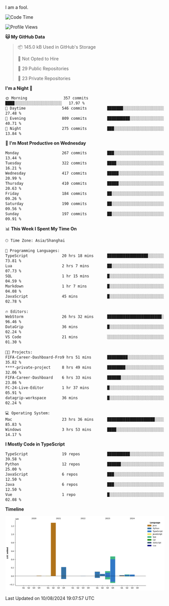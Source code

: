 I am a fool.

<!--START_SECTION:waka-->
![Code Time](http://img.shields.io/badge/Code%20Time-1%2C635%20hrs%2050%20mins-blue)

![Profile Views](http://img.shields.io/badge/Profile%20Views-5-blue)

**🐱 My GitHub Data** 

> 📦 145.0 kB Used in GitHub's Storage 
 > 
> 🚫 Not Opted to Hire
 > 
> 📜 29 Public Repositories 
 > 
> 🔑 23 Private Repositories 
 > 
**I'm a Night 🦉** 

```text
🌞 Morning                357 commits         ████░░░░░░░░░░░░░░░░░░░░░   17.97 % 
🌆 Daytime                546 commits         ███████░░░░░░░░░░░░░░░░░░   27.48 % 
🌃 Evening                809 commits         ██████████░░░░░░░░░░░░░░░   40.71 % 
🌙 Night                  275 commits         ███░░░░░░░░░░░░░░░░░░░░░░   13.84 % 
```
📅 **I'm Most Productive on Wednesday** 

```text
Monday                   267 commits         ███░░░░░░░░░░░░░░░░░░░░░░   13.44 % 
Tuesday                  322 commits         ████░░░░░░░░░░░░░░░░░░░░░   16.21 % 
Wednesday                417 commits         █████░░░░░░░░░░░░░░░░░░░░   20.99 % 
Thursday                 410 commits         █████░░░░░░░░░░░░░░░░░░░░   20.63 % 
Friday                   184 commits         ██░░░░░░░░░░░░░░░░░░░░░░░   09.26 % 
Saturday                 190 commits         ██░░░░░░░░░░░░░░░░░░░░░░░   09.56 % 
Sunday                   197 commits         ██░░░░░░░░░░░░░░░░░░░░░░░   09.91 % 
```


📊 **This Week I Spent My Time On** 

```text
🕑︎ Time Zone: Asia/Shanghai

💬 Programming Languages: 
TypeScript               20 hrs 18 mins      ██████████████████░░░░░░░   73.81 % 
Lua                      2 hrs 7 mins        ██░░░░░░░░░░░░░░░░░░░░░░░   07.73 % 
SQL                      1 hr 15 mins        █░░░░░░░░░░░░░░░░░░░░░░░░   04.59 % 
Markdown                 1 hr 7 mins         █░░░░░░░░░░░░░░░░░░░░░░░░   04.08 % 
JavaScript               45 mins             █░░░░░░░░░░░░░░░░░░░░░░░░   02.78 % 

🔥 Editors: 
WebStorm                 26 hrs 32 mins      ████████████████████████░   96.46 % 
DataGrip                 36 mins             █░░░░░░░░░░░░░░░░░░░░░░░░   02.24 % 
VS Code                  21 mins             ░░░░░░░░░░░░░░░░░░░░░░░░░   01.30 % 

🐱‍💻 Projects: 
FIFA-Career-Dashboard-Fro9 hrs 51 mins       █████████░░░░░░░░░░░░░░░░   35.82 % 
****-private-project     8 hrs 49 mins       ████████░░░░░░░░░░░░░░░░░   32.06 % 
FIFA-Career-Dashboard    6 hrs 33 mins       ██████░░░░░░░░░░░░░░░░░░░   23.86 % 
FC-24-Live-Editor        1 hr 37 mins        █░░░░░░░░░░░░░░░░░░░░░░░░   05.91 % 
datagrip-workspace       36 mins             █░░░░░░░░░░░░░░░░░░░░░░░░   02.24 % 

💻 Operating System: 
Mac                      23 hrs 36 mins      █████████████████████░░░░   85.83 % 
Windows                  3 hrs 53 mins       ████░░░░░░░░░░░░░░░░░░░░░   14.17 % 
```

**I Mostly Code in TypeScript** 

```text
TypeScript               19 repos            ██████████░░░░░░░░░░░░░░░   39.58 % 
Python                   12 repos            ██████░░░░░░░░░░░░░░░░░░░   25.00 % 
JavaScript               6 repos             ███░░░░░░░░░░░░░░░░░░░░░░   12.50 % 
Java                     6 repos             ███░░░░░░░░░░░░░░░░░░░░░░   12.50 % 
Vue                      1 repo              █░░░░░░░░░░░░░░░░░░░░░░░░   02.08 % 
```



**Timeline**

![Lines of Code chart](https://raw.githubusercontent.com/VeejaLiu/VeejaLiu/master/assets/bar_graph.png)


 Last Updated on 10/08/2024 19:07:57 UTC
<!--END_SECTION:waka-->
